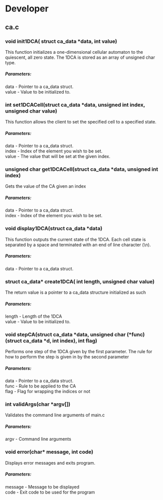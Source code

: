 # Developer

## ca.c

### void init1DCA( struct ca_data *data, int value)
This function initializes a one-dimensional cellular 
automaton to the quiescent, all zero state. The 1DCA is stored as an array of unsigned char type.  
##### Parameters:  
data - Pointer to a ca_data struct.  
value - Value to be initialized to.    
  
### int set1DCACell(struct ca_data *data, unsigned int index, unsigned char value)
This function allows the client to set the specified cell to a specified state.  
##### Parameters:  
data - Pointer to a ca_data struct.  
index - Index of the element you wish to be set.   
value - The value that will be set at the given index.   

### unsigned char get1DCACell(struct ca_data *data, unsigned int index)
Gets the value of the CA given an index
##### Parameters:  
data - Pointer to a ca_data struct.  
index - Index of the element you wish to be set.  

### void display1DCA(struct ca_data *data)
This function outputs the current state of the 1DCA. Each cell state is separated by a space and terminated with an end of line character (\n).  
##### Parameters:    
data - Pointer to a ca_data struct.  
  
### struct ca_data* create1DCA( int length, unsigned char value)
The return value is a pointer to a ca_data structure initialized as such  
##### Parameters:    
length - Length of the 1DCA  
value - Value to be initialized to.  

### void stepCA(struct ca_data \*data, unsigned char (*func)(struct ca_data *d, int index), int flag)
Performs one step of the 1DCA given by the first parameter. The rule for how to perform the step is given in by the second parameter
##### Parameters:    
data - Pointer to a ca_data struct.  
func - Rule to be applied to the CA  
flag - Flag for wrapping the indices or not  

### int validArgs(char *argv[])
Validates the command line arguments of main.c
##### Parameters:    
argv - Command line arguments

### void error(char* message, int code)
Displays error messages and exits program.
##### Parameters:    
message - Message to be displayed  
code - Exit code to be used for the program  